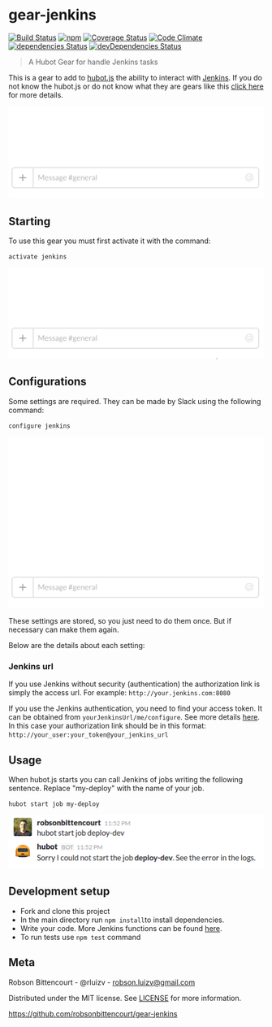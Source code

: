 # gear-jenkins
[![Build Status](https://travis-ci.org/hubot-js/gear-jenkins.svg?branch=master)](https://travis-ci.org/hubot-js/gear-jenkins)  [![npm](https://img.shields.io/npm/v/gear-jenkins.svg)](https://www.npmjs.com/package/gear-jenkins)   [![Coverage Status](https://coveralls.io/repos/github/hubot-js/gear-jenkins/badge.svg?branch=master)](https://coveralls.io/github/hubot-js/gear-jenkins?branch=master)   [![Code Climate](https://img.shields.io/codeclimate/github/hubot-js/gear-jenkins.svg)](https://codeclimate.com/github/hubot-js/gear-jenkins)  [![dependencies Status](https://david-dm.org/hubot-js/gear-jenkins/status.svg)](https://david-dm.org/hubot-js/gear-jenkins)  [![devDependencies Status](https://david-dm.org/hubot-js/gear-jenkins/dev-status.svg)](https://david-dm.org/hubot-js/gear-jenkins?type=dev)

> A Hubot Gear for handle Jenkins tasks

This is a gear to add to [hubot.js](https://github.com/hubot-js/hubot.js) the ability to interact with [Jenkins](https://jenkins.io/). If you do not know the hubot.js or do not know what they are gears like this [click here](https://github.com/hubot-js/hubot.js/blob/master/README.md) for more details.

![start-job](media/start-job.gif)

## Starting

To use this gear you must first activate it with the command:

```
activate jenkins
```
![activate](media/activate-gear.gif)

## Configurations

Some settings are required. They can be made by Slack using the following command:

```
configure jenkins
```
![configure](media/configure-gear.gif)

These settings are stored, so you just need to do them once. But if necessary can make them again.

Below are the details about each setting:

### Jenkins url

If you use Jenkins without security (authentication) the authorization link is simply the access url. For example: `http://your.jenkins.com:8080`

If you use the Jenkins authentication, you need to find your access token. It can be obtained from `yourJenkinsUrl/me/configure`. See more details [here](https://wiki.jenkins-ci.org/display/JENKINS/Authenticating+scripted+clients). In this case your authorization link should be in this format: `http://your_user:your_token@your_jenkins_url`

## Usage

When hubot.js starts you can call Jenkins of jobs writing the following sentence. Replace "my-deploy" with the name of your job. 

```
hubot start job my-deploy
```

![start-job](media/start-job.png)

## Development setup
- Fork and clone this project
- In the main directory run ```npm install```to install dependencies.
- Write your code. More Jenkins functions can be found [here](https://github.com/silas/node-jenkins).
- To run tests use ```npm test``` command

## Meta
Robson Bittencourt - @rluizv - robson.luizv@gmail.com

Distributed under the MIT license. See [LICENSE](LICENSE) for more information.

https://github.com/robsonbittencourt/gear-jenkins
